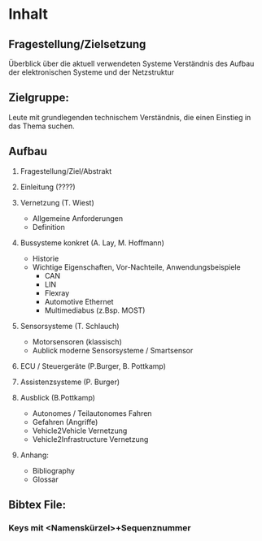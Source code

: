 # Inhalt

## Fragestellung/Zielsetzung
Überblick über die aktuell verwendeten Systeme
Verständnis des Aufbau der elektronischen Systeme und der Netzstruktur


## Zielgruppe:
Leute mit grundlegenden technischem Verständnis, die einen Einstieg in das Thema suchen.

## Aufbau

1. Fragestellung/Ziel/Abstrakt

2. Einleitung (????)

3. Vernetzung (T. Wiest)
   - Allgemeine Anforderungen
   - Definition
 
4. Bussysteme konkret (A. Lay, M. Hoffmann)
   - Historie
   - Wichtige Eigenschaften, Vor-Nachteile, Anwendungsbeispiele
     * CAN
     * LIN
     * Flexray
     * Automotive Ethernet
     * Multimediabus (z.Bsp. MOST)

5. Sensorsysteme (T. Schlauch)
   - Motorsensoren (klassisch)
   - Aublick moderne Sensorsysteme / Smartsensor

6. ECU / Steuergeräte (P.Burger, B. Pottkamp)

7. Assistenzsysteme (P. Burger)

8. Ausblick (B.Pottkamp)
   - Autonomes / Teilautonomes Fahren
   - Gefahren (Angriffe)
   - Vehicle2Vehicle Vernetzung
   - Vehicle2Infrastructure Vernetzung

9. Anhang:
   - Bibliography
   - Glossar

## Bibtex File:
  ### Keys mit <Namenskürzel>+Sequenznummer
 
